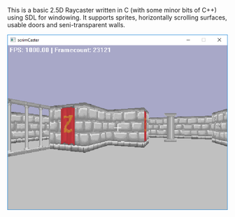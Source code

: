 This is a basic 2.5D Raycaster written in C (with some minor bits of C++) using SDL for windowing. It supports sprites, horizontally scrolling surfaces, usable doors and seni-transparent walls.

![Screenshot](screenshot.png "640 * 480 window screenshot, rendering at 480 * 360")
